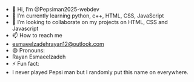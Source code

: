 - 👋 Hi, I’m @Pepsiman2025-webdev
- 🌱 I’m currently learning python, c++, HTML, CSS, JavaScript
- 💞️ I’m looking to collaborate on my projects on HTML, CSS and Javascript
- 📫 How to reach me
- esmaeelzadehrayan12@outlook.com
- 😄 Pronouns:
- Rayan Esmaeelzadeh
- ⚡ Fun fact:
- I never played Pepsi man but I randomly put this name on everywhere.

<!---
Pepsiman2025-webdev/Pepsiman2025-webdev is a ✨ special ✨ repository because its `README.md` (this file) appears on your GitHub profile.
You can click the Preview link to take a look at your changes.
--->
